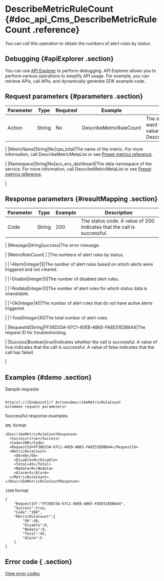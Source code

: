# DescribeMetricRuleCount {#doc_api_Cms_DescribeMetricRuleCount .reference}

You can call this operation to obtain the numbers of alert rules by status.

## Debugging {#apiExplorer .section}

You can use [API Explorer](https://api.aliyun.com/#product=Cms&api=DescribeMetricRuleCount) to perform debugging. API Explorer allows you to perform various operations to simplify API usage. For example, you can retrieve APIs, call APIs, and dynamically generate SDK example code.

## Request parameters {#parameters .section}

|Parameter|Type|Required|Example|Description|
|---------|----|--------|-------|-----------|
|Action|String|No|DescribeMetricRuleCount|The operation that you want to perform. Set the value to DescribeMetricRuleCount.

 |
|MetricName|String|No|cpu\_total|The name of the metric. For more information, call DescribeMetricMetaList or see [Preset metrics reference](~~28619~~).

 |
|Namespace|String|No|acs\_ecs\_dashboard|The data namespace of the service. For more information, call DescribeMetricMetaList or see [Preset metrics reference](~~28619~~).

 |

## Response parameters {#resultMapping .section}

|Parameter|Type|Example|Description|
|---------|----|-------|-----------|
|Code|String|200|The status code. A value of 200 indicates that the call is successful.

 |
|Message|String|success|The error message.

 |
|MetricRuleCount| | |The numbers of alert rules by status.

 |
|└Alarm|Integer|5|The number of alert rules based on which alerts were triggered and not cleared.

 |
|└Disable|Integer|0|The number of disabled alert rules.

 |
|└Nodata|Integer|0|The number of alert rules for which status data is unavailable.

 |
|└Ok|Integer|40|The number of alert rules that do not have active alerts triggered.

 |
|└Total|Integer|45|The total number of alert rules.

 |
|RequestId|String|FF38D33A-67C1-40EB-AB65-FAEE51EDB644|The request ID for troubleshooting.

 |
|Success|Boolean|true|Indicates whether the call is successful. A value of true indicates that the call is successful. A value of false indicates that the call has failed.

 |

## Examples {#demo .section}

Sample requests

``` {#request_demo}

http(s)://[Endpoint]/? Action=DescribeMetricRuleCount
&<Common request parameters>

```

Successful response examples

`XML` format

``` {#xml_return_success_demo}
<DescribeMetricRuleCountResponse>
  <Success>true</Success> 
  <Code>200</Code>
  <RequestId>FF38D33A-67C1-40EB-AB65-FAEE51EDB644</RequestId>
  <MetricRuleCount>
    <Ok>40</Ok>
    <Disable>0</Disable>
    <Total>45</Total>
    <Nodata>0</Nodata>
    <Alarm>5</Alarm>
  </MetricRuleCount>
</DescribeMetricRuleCountResponse>

```

`JSON` format

``` {#json_return_success_demo}
{
	"RequestId":"FF38D33A-67C1-40EB-AB65-FAEE51EDB644",
	"Success":true,
	"Code":"200",
	"MetricRuleCount":{
		"Ok":40,
		"Disable":0,
		"Nodata":0,
		"Total":45,
		"Alarm":5
	}
}
```

## Error code { .section}

[View error codes](https://error-center.aliyun.com/status/product/Cms)

